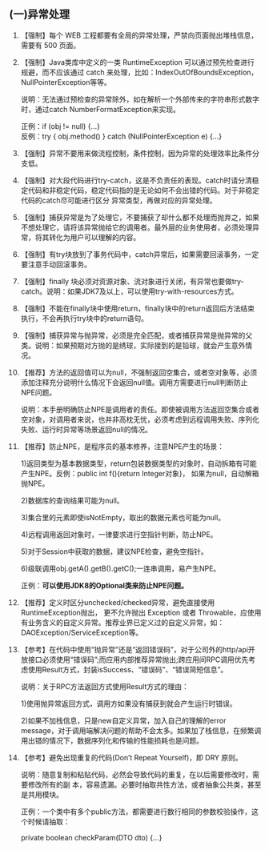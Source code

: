 ## \(一\)异常处理

1. 【强制】每个 WEB 工程都要有全局的异常处理，严禁向页面抛出堆栈信息，需要有 500 页面。
2. 【强制】Java类库中定义的一类 RuntimeException 可以通过预先检查进行规避，而不应该通过 catch 来处理，比如：IndexOutOfBoundsException，NullPointerException等等。

   说明：无法通过预检查的异常除外，如在解析一个外部传来的字符串形式数字时，通过catch NumberFormatException来实现。

   正例：if \(obj != null\) {...}  
   反例：try { obj.method\(\) } catch \(NullPointerException e\) {...}

3. 【强制】异常不要用来做流程控制，条件控制，因为异常的处理效率比条件分支低。

4. 【强制】对大段代码进行try-catch，这是不负责任的表现。catch时请分清稳定代码和非稳定代码，稳定代码指的是无论如何不会出错的代码。对于非稳定代码的catch尽可能进行区分 异常类型，再做对应的异常处理。

5. 【强制】捕获异常是为了处理它，不要捕获了却什么都不处理而抛弃之，如果不想处理它，请将该异常抛给它的调用者。最外层的业务使用者，必须处理异常，将其转化为用户可以理解的内容。

6. 【强制】有try块放到了事务代码中，catch异常后，如果需要回滚事务，一定要注意手动回滚事务。

7. 【强制】finally 块必须对资源对象、流对象进行关闭，有异常也要做try-catch。说明：如果JDK7及以上，可以使用try-with-resources方式。

8. 【强制】不能在finally块中使用return，finally块中的return返回后方法结束执行，不会再执行try块中的return语句。

9. 【强制】捕获异常与抛异常，必须是完全匹配，或者捕获异常是抛异常的父类。说明：如果预期对方抛的是绣球，实际接到的是铅球，就会产生意外情况。

10. 【推荐】方法的返回值可以为null，不强制返回空集合，或者空对象等，必须添加注释充分说明什么情况下会返回null值。调用方需要进行null判断防止NPE问题。

    说明：本手册明确防止NPE是调用者的责任。即使被调用方法返回空集合或者空对象，对调用者来说，也并非高枕无忧，必须考虑到远程调用失败、序列化失败、运行时异常等场景返回null的情况。

11. 【推荐】防止NPE，是程序员的基本修养，注意NPE产生的场景：

    1\)返回类型为基本数据类型，return包装数据类型的对象时，自动拆箱有可能产生NPE。反例：public int f\(\){return Integer对象}， 如果为null，自动解箱抛NPE。

    2\)数据库的查询结果可能为null。

    3\)集合里的元素即使isNotEmpty，取出的数据元素也可能为null。

    4\)远程调用返回对象时，一律要求进行空指针判断，防止NPE。

    5\)对于Session中获取的数据，建议NPE检查，避免空指针。

    6\)级联调用obj.getA\(\).getB\(\).getC\(\);一连串调用，易产生NPE。

    正例：**可以使用JDK8的Optional类来防止NPE问题。**

12. 【推荐】定义时区分unchecked/checked异常，避免直接使用RuntimeException抛出， 更不允许抛出 Exception 或者 Throwable，应使用有业务含义的自定义异常。推荐业界已定义过的自定义异常，如：DAOException/ServiceException等。

13. 【参考】在代码中使用“抛异常”还是“返回错误码”，对于公司外的http/api开放接口必须使用“错误码”;而应用内部推荐异常抛出;跨应用间RPC调用优先考虑使用Result方式，封装isSuccess、“错误码”、“错误简短信息”。

    说明：关于RPC方法返回方式使用Result方式的理由：

    1\)使用抛异常返回方式，调用方如果没有捕获到就会产生运行时错误。

    2\)如果不加栈信息，只是new自定义异常，加入自己的理解的error message，对于调用端解决问题的帮助不会太多。如果加了栈信息，在频繁调用出错的情况下，数据序列化和传输的性能损耗也是问题。

14. 【参考】避免出现重复的代码\(Don’t Repeat Yourself\)，即 DRY 原则。

    说明：随意复制和粘贴代码，必然会导致代码的重复，在以后需要修改时，需要修改所有的副 本，容易遗漏。必要时抽取共性方法，或者抽象公共类，甚至是共用模块。

    正例：一个类中有多个public方法，都需要进行数行相同的参数校验操作，这个时候请抽取：

    private boolean checkParam\(DTO dto\) {...}



